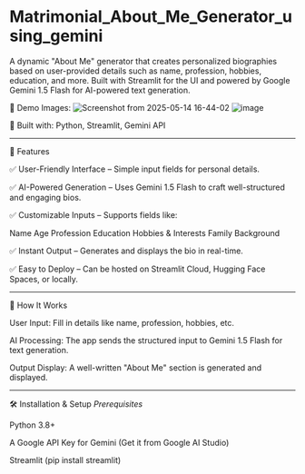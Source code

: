 # Matrimonial_About_Me_Generator_using_gemini

A dynamic "About Me" generator that creates personalized biographies based on user-provided details such as name, profession, hobbies, education, and more. Built with Streamlit for the UI and powered by Google Gemini 1.5 Flash for AI-powered text generation.

🔹 Demo Images: ![Screenshot from 2025-05-14 16-44-02](https://github.com/user-attachments/assets/660cbe41-64b8-415e-a543-72af2289a92a)
![image](https://github.com/user-attachments/assets/b30c832c-e4f7-4613-b90d-7e643e565ecf)

 
🔹 Built with: Python, Streamlit, Gemini API


*****************************************************************************************************************************


📌 Features

✅ User-Friendly Interface – Simple input fields for personal details.

✅ AI-Powered Generation – Uses Gemini 1.5 Flash to craft well-structured and engaging bios.

✅ Customizable Inputs – Supports fields like:

Name
Age
Profession
Education
Hobbies & Interests
Family Background

✅ Instant Output – Generates and displays the bio in real-time.

✅ Easy to Deploy – Can be hosted on Streamlit Cloud, Hugging Face Spaces, or locally.


*****************************************************************************************************************************


🚀 How It Works

User Input: Fill in details like name, profession, hobbies, etc.

AI Processing: The app sends the structured input to Gemini 1.5 Flash for text generation.

Output Display: A well-written "About Me" section is generated and displayed.


*****************************************************************************************************************************


🛠️ Installation & Setup
*Prerequisites*

Python 3.8+

A Google API Key for Gemini (Get it from Google AI Studio)

Streamlit (pip install streamlit)
